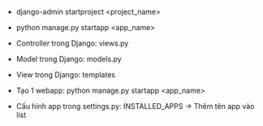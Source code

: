 - django-admin startproject <project_name>
- python manage.py startapp <app_name>
- Controller trong Django: views.py
- Model trong Django: models.py
- View trong Django: templates

- Tạo 1 webapp: python manage.py startapp <app_name>
- Cấu hình app trong settings.py: INSTALLED_APPS -> Thêm tên app vào list